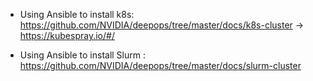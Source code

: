 - Using Ansible to install k8s: https://github.com/NVIDIA/deepops/tree/master/docs/k8s-cluster    -> https://kubespray.io/#/

- Using Ansible to install Slurm : https://github.com/NVIDIA/deepops/tree/master/docs/slurm-cluster
